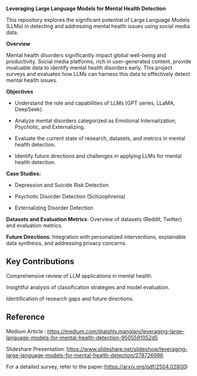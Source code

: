 **Leveraging Large Language Models for Mental Health Detection**

This repository explores the significant potential of Large Language Models (LLMs) in detecting and addressing mental health issues using social media data.

**Overview**

Mental health disorders significantly impact global well-being and productivity. Social media platforms, rich in user-generated content, provide invaluable data to identify mental health disorders early. This project surveys and evaluates how LLMs can harness this data to effectively detect mental health issues.

**Objectives**

- Understand the role and capabilities of LLMs (GPT series, LLaMA, DeepSeek).

- Analyze mental disorders categorized as Emotional Internalization, Psychotic, and Externalizing.

- Evaluate the current state of research, datasets, and metrics in mental health detection.

- Identify future directions and challenges in applying LLMs for mental health detection.


**Case Studies:**

- Depression and Suicide Risk Detection

- Psychotic Disorder Detection (Schizophrenia)

- Externalizing Disorder Detection

**Datasets and Evaluation Metrics**: Overview of datasets (Reddit, Twitter) and evaluation metrics.

**Future Directions**: Integration with personalized interventions, explainable data synthesis, and addressing privacy concerns.

## Key Contributions

Comprehensive review of LLM applications in mental health.

Insightful analysis of classification strategies and model evaluation.

Identification of research gaps and future directions.

## Reference
Medium Article : https://medium.com/@aishly.manglani/leveraging-large-language-models-for-mental-health-detection-9505591052d5


Slideshare Presentation: https://www.slideshare.net/slideshow/leveraging-large-language-models-for-mental-health-detection/278726996


For a detailed survey, refer to the paper:(https://arxiv.org/pdf/2504.02800)

